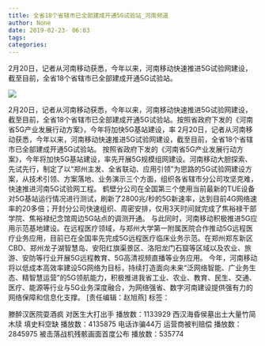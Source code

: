 ```yaml
---
title: 全省18个省辖市已全部建成开通5G试验站_河南频道
author: None
date: 2019-02-23- 06:03
tags: 
categories: 
---
```

2月20日，记者从河南移动获悉，今年以来，河南移动快速推进5G试验网建设，截至目前，全省18个省辖市已全部建成开通5G试验站。
<!-- more -->
                
<img align="center" border="0" src="http://p2.ifengimg.com/a/2016/0810/204c433878d5cf9size1_w16_h16.png" />
                
            
2月20日，记者从河南移动获悉，今年以来，河南移动快速推进5G试验网建设，截至目前，全省18个省辖市已全部建成开通5G试验站。按照省政府下发的《河南省5G产业发展行动方案》，今年将加快5G基站建设，率
2月20日，记者从河南移动获悉，今年以来，河南移动快速推进5G试验网建设，截至目前，全省18个省辖市已全部建成开通5G试验站。
按照省政府下发的《河南省5G产业发展行动方案》，今年将加快5G基站建设，率先开展5G规模组网建设。河南移动大胆探索、先试先行，制定了以“郑州主发、全省联动、应用引领”为思路的5G试验网建设方案，从技术引领、方案落地、业务演示三个方面，组织各省辖市分公司攻坚克难，快速推进河南5G试验网工程。
鹤壁分公司在全国第三个使用当前最新的TUE设备对5G基站运行情况进行测试，刷新了2800兆/秒的5G新速率，达到目前4G网络速率的20多倍；开封分公司快速组织、周密安排，仅用3天时间就完成了焦裕禄干部学院、焦裕禄纪念馆周边5G站点的调测开通。
与此同时，河南移动积极推进5G应用示范基地建设。在远程医疗领域，与郑州大学第一附属医院合作推动5G远程医疗业务应用，目前已在全国率先完成5G远程医疗临床业务示范。在郑州郑东新区CBD、郑州龙子湖智慧岛、安阳红旗渠景区、洛阳龙门石窟等区域以及农业、旅游、安防等行业开展5G远程教育、5G高清视频直播等业务应用。
今年，河南移动将以低成本高效率建设5G网络为目标，持续打造面向未来“泛网络智能、广业务生态、精智慧运营”的5G领航能力，积极推进我省工业、农业、教育、民生、交通、医疗、能源等行业与5G业务深度融合，为网络强省、数字河南建设提供强有力的网络保障和信息化支撑。
[责任编辑：赵旭燕]
标签：
 
             
滕醉汉医院耍酒疯 对医生大打出手
播放数：1133929
西汉海昏侯墓出土大量竹简木牍 填史料空缺
播放数：4135875
电话诈骗44万 运营商被判赔偿
播放数：2845975
被击落战机残骸画面首度公布
播放数：535774
